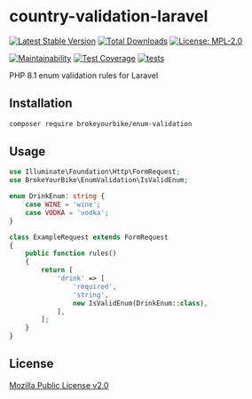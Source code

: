 # country-validation-laravel

[![Latest Stable Version](https://img.shields.io/github/v/release/brokeyourbike/enum-validation)](https://github.com/brokeyourbike/enum-validation-laravel/releases)
[![Total Downloads](https://poser.pugx.org/brokeyourbike/enum-validation/downloads)](https://packagist.org/packages/brokeyourbike/enum-validation)
[![License: MPL-2.0](https://img.shields.io/badge/license-MPL--2.0-purple.svg)](https://github.com/brokeyourbike/enum-validation-laravel/blob/main/LICENSE)

[![Maintainability](https://api.codeclimate.com/v1/badges/0b55be737df44cdcd3a7/maintainability)](https://codeclimate.com/github/brokeyourbike/enum-validation-laravel/maintainability)
[![Test Coverage](https://api.codeclimate.com/v1/badges/0b55be737df44cdcd3a7/test_coverage)](https://codeclimate.com/github/brokeyourbike/enum-validation-laravel/test_coverage)
[![tests](https://github.com/brokeyourbike/enum-validation-laravel/actions/workflows/tests.yml/badge.svg)](https://github.com/brokeyourbike/enum-validation-laravel/actions/workflows/tests.yml)

PHP 8.1 enum validation rules for Laravel

## Installation

```bash
composer require brokeyourbike/enum-validation
```

## Usage

```php
use Illuminate\Foundation\Http\FormRequest;
use BrokeYourBike\EnumValidation\IsValidEnum;

enum DrinkEnum: string {
    case WINE = 'wine';
    case VODKA = 'vodka';
}

class ExampleRequest extends FormRequest
{
    public function rules()
    {
        return [
            'drink' => [
                'required',
                'string',
                new IsValidEnum(DrinkEnum::class),
            ],
        ];
    }
}
```

## License
[Mozilla Public License v2.0](https://github.com/brokeyourbike/enum-validation-laravel/blob/main/LICENSE)
